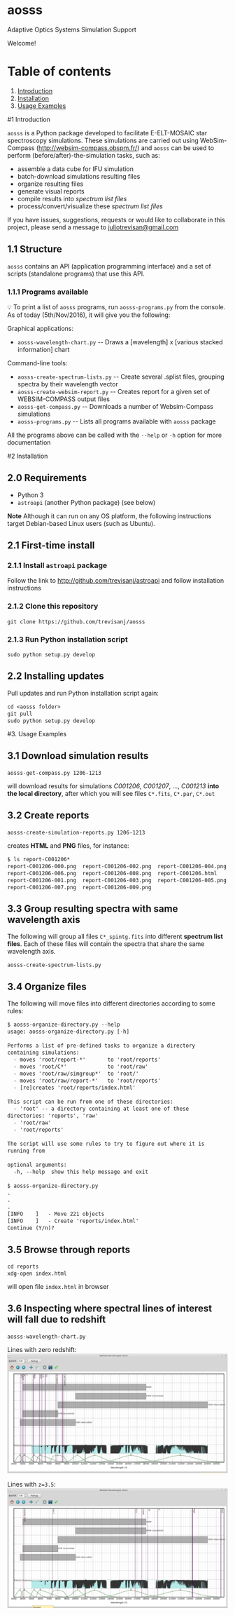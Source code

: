 # aosss

Adaptive Optics Systems Simulation Support 

Welcome!

# Table of contents

  1. [Introduction](#S1)
  2. [Installation](#S2)
  3. [Usage Examples](#S3)


#<a name=S1></a>1 Introduction

`aosss` is a Python package developed to facilitate E-ELT-MOSAIC star spectroscopy simulations.
These simulations are carried out using WebSim-Compass (http://websim-compass.obspm.fr/) and 
`aosss` can be used to perform (before/after)-the-simulation tasks, such as:

  - assemble a data cube for IFU simulation
  - batch-download simulations resulting files
  - organize resulting files
  - generate visual reports
  - compile results into *spectrum list files*
  - process/convert/visualize these *spectrum list files* 
  
If you have issues, suggestions, requests or would like to collaborate in this project,
please send a message to juliotrevisan@gmail.com

## 1.1 Structure

`aosss` contains an API (application programming interface) and a set of scripts (standalone programs)
that use this API.

### 1.1.1 Programs available

:bulb: To print a list of `aosss` programs, run `aosss-programs.py` from the console.
As of today (5th/Nov/2016), it will give you the following:

Graphical applications:
  - `aosss-wavelength-chart.py` -- Draws a [wavelength] x [various stacked information] chart

Command-line tools:
  - `aosss-create-spectrum-lists.py` -- Create several .splist files, grouping spectra by their wavelength vector
  - `aosss-create-websim-report.py` -- Creates report for a given set of WEBSIM-COMPASS output files
  - `aosss-get-compass.py` -- Downloads a number of Websim-Compass simulations
  - `aosss-programs.py` -- Lists all programs available with `aosss` package

All the programs above can be called with the `--help` or `-h` option for more documentation

#<a name=S1></a>2 Installation

## 2.0 Requirements

  - Python 3
  - `astroapi` (another Python package) (see below)

**Note** Although it can run on any OS platform, the following instructions 
target Debian-based Linux users (such as Ubuntu).

## 2.1 First-time install

### 2.1.1 Install `astroapi` package
 
 Follow the link to http://github.com/trevisanj/astroapi and follow installation instructions
   
### 2.1.2 Clone this repository

```shell
git clone https://github.com/trevisanj/aosss
```

### 2.1.3 Run Python installation script

```shell
sudo python setup.py develop
```

## 2.2 Installing updates

Pull updates and run Python installation script again:

```shell
cd <aosss folder>
git pull
sudo python setup.py develop
```

#<a name=S3></a>3. Usage Examples

## 3.1 Download simulation results

```shell
aosss-get-compass.py 1206-1213
```

will download results for simulations *C001206*, *C001207*, ..., 
*C001213* **into the local directory**, after which you will see files
`C*.fits`, `C*.par`,  `C*.out`

## 3.2 Create reports

```shell
aosss-create-simulation-reports.py 1206-1213
```

creates **HTML** and **PNG** files, for instance:

```shell
$ ls report-C001206*
report-C001206-000.png  report-C001206-002.png  report-C001206-004.png  report-C001206-006.png  report-C001206-008.png  report-C001206.html
report-C001206-001.png  report-C001206-003.png  report-C001206-005.png  report-C001206-007.png  report-C001206-009.png
```

## 3.3 Group resulting spectra with same wavelength axis
  
The following will group all files `C*_spintg.fits` into different
**spectrum list files**. Each of these files will contain the spectra that
share the same wavelength axis.

```shell
aosss-create-spectrum-lists.py
```

## 3.4 Organize files

The following will move files into different directories according to
some rules:

```shell
$ aosss-organize-directory.py --help
usage: aosss-organize-directory.py [-h]

Performs a list of pre-defined tasks to organize a directory containing simulations:
  - moves 'root/report-*'       to 'root/reports'
  - moves 'root/C*'             to 'root/raw'
  - moves 'root/raw/simgroup*'  to 'root/'
  - moves 'root/raw/report-*'   to 'root/reports'
  - [re]creates 'root/reports/index.html'

This script can be run from one of these directories:
  - 'root' -- a directory containing at least one of these directories: 'reports', 'raw'
  - 'root/raw'
  - 'root/reports'

The script will use some rules to try to figure out where it is running from

optional arguments:
  -h, --help  show this help message and exit

$ aosss-organize-directory.py
. 
.
.
[INFO    ]   - Move 221 objects
[INFO    ]   - Create 'reports/index.html'
Continue (Y/n)? 

```

## 3.5 Browse through reports

```shell
cd reports
xdg-open index.html
```

will open file `index.html` in browser

[](doc/index-html.png)

## 3.6 Inspecting where spectral lines of interest will fall due to redshift

```shell
aosss-wavelength-chart.py
```

Lines with zero redshift:
![](doc/chart-z-0.png)

Lines with `z=3.5`:
![](doc/chart-z-35.png)
